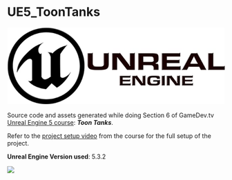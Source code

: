 # UE5_ToonTanks

<img src="./UE-logo.jpg">

Source code and assets generated while doing Section 6 of GameDev.tv [Unreal Engine 5 course](https://www.udemy.com/course/unrealcourse): ***Toon Tanks***.

Refer to the [project setup video](https://www.udemy.com/course/unrealcourse/learn/lecture/31742830#overview) from the course for the full setup of the project.

**Unreal Engine Version used**: 5.3.2

<img src="./UE5_ToonTanks.gif">
